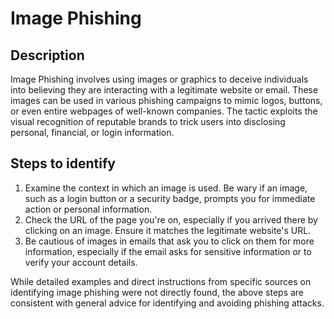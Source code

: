 
# Image Phishing

## Description

Image Phishing involves using images or graphics to deceive individuals into believing they are interacting with a legitimate website or email. These images can be used in various phishing campaigns to mimic logos, buttons, or even entire webpages of well-known companies. The tactic exploits the visual recognition of reputable brands to trick users into disclosing personal, financial, or login information.

## Steps to identify

1. Examine the context in which an image is used. Be wary if an image, such as a login button or a security badge, prompts you for immediate action or personal information.
2. Check the URL of the page you're on, especially if you arrived there by clicking on an image. Ensure it matches the legitimate website's URL.
3. Be cautious of images in emails that ask you to click on them for more information, especially if the email asks for sensitive information or to verify your account details.

While detailed examples and direct instructions from specific sources on identifying image phishing were not directly found, the above steps are consistent with general advice for identifying and avoiding phishing attacks.
